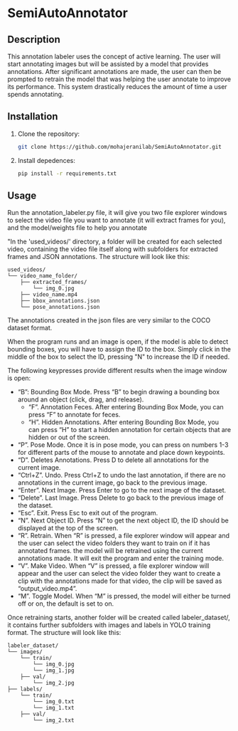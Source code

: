 # SemiAutoAnnotator
## Description

This annotation labeler uses the concept of active learning.
The user will start annotating images but will be assisted by a model that provides annotations. After significant annotations are made, the user can then be prompted to retrain the model that was helping the user annotate to improve its performance. This system drastically reduces the amount of time a user spends annotating. 

## Installation
1. Clone the repository:
    ```bash
    git clone https://github.com/mohajeranilab/SemiAutoAnnotator.git
    
2. Install depedences:
    ```bash
    pip install -r requirements.txt

## Usage
Run the annotation_labeler.py file, it will give you two file explorer windows to select the video file you want to annotate (it will extract frames for you), and the model/weights file to help you annotate

"In the 'used_videos/' directory, a folder will be created for each selected video, containing the video file itself along with subfolders for extracted frames and JSON annotations. The structure will look like this:
```plaintext
used_videos/
└── video_name_folder/
    ├── extracted_frames/
        └── img_0.jpg
    ├── video_name.mp4
    ├── bbox_annotations.json
    └── pose_annotations.json
```
The annotations created in the json files are very similar to the COCO dataset format. 

When the program runs and an image is open, if the model is able to detect bounding boxes, you will have to assign the ID to the box. Simply click in the middle of the box to select the ID, pressing "N" to increase the ID if needed.


The following keypresses provide different results when the image window is open:
- “B”: Bounding Box Mode. Press “B” to begin drawing a bounding box around an object (click, drag, and release).
  - “F”. Annotation Feces. After entering Bounding Box Mode, you can press “F” to annotate for feces.
  - “H”. Hidden Annotations. After entering Bounding Box Mode, you can press “H” to start a hidden annotation for certain objects that are hidden or out of the screen. 
- “P”. Pose Mode. Once it is in pose mode, you can press on numbers 1-3 for different parts of the mouse to annotate and place down keypoints.  
- “D”. Deletes Annotations. Press D to delete all annotations for the current image.
- “Ctrl+Z”. Undo. Press Ctrl+Z to undo the last annotation, if there are no annotations in the current image, go back to the previous image.
- “Enter”. Next Image. Press Enter to go to the next image of the dataset.
- “Delete”. Last Image. Press Delete to go back to the previous image of the dataset.
- “Esc”. Exit. Press Esc to exit out of the program. 
- “N”. Next Object ID. Press “N” to get the next object ID, the ID should be displayed at the top of the screen. 
- “R”. Retrain. When “R” is pressed, a file explorer window will appear and the user can select the video folders they want to train on if it has annotated frames. the model will be retrained using the current annotations made. It will exit the program and enter the training mode. 
- “V”. Make Video. When “V” is pressed, a file explorer window will appear and the user can select the video folder they want to create a clip with the annotations made for that video, the clip will be saved as “output_video.mp4”.
- “M”. Toggle Model. When “M” is pressed, the model will either be turned off or on, the default is set to on.




Once retraining starts, another folder will be created called labeler_dataset/, it contains further subfolders with images and labels in YOLO training format. The structure will look like this:
```plaintext
labeler_dataset/
└── images/
    └── train/
        └── img_0.jpg
        └── img_1.jpg
    ├── val/
        └── img_2.jpg
├── labels/
    └── train/
        └── img_0.txt
        └── img_1.txt
    ├── val/
        └── img_2.txt
```

